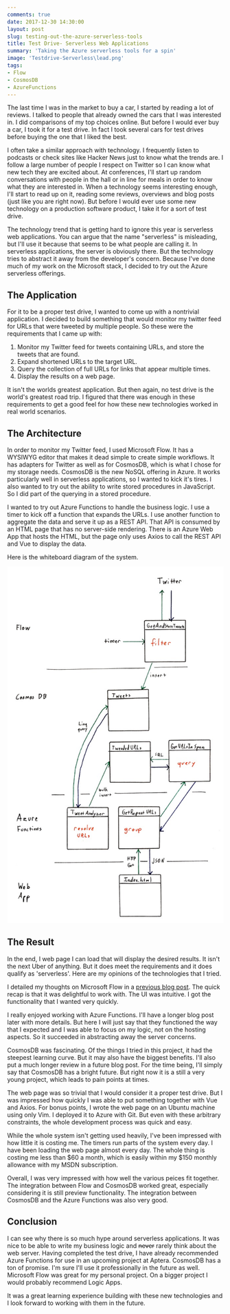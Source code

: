 ```yaml
---
comments: true
date: 2017-12-30 14:30:00
layout: post
slug: testing-out-the-azure-serverless-tools
title: Test Drive- Serverless Web Applications
summary: 'Taking the Azure serverless tools for a spin'
image: 'Testdrive-Serverless\lead.png'
tags:
- Flow
- CosmosDB
- AzureFunctions
---
```


The last time I was in the market to buy a car, I started by reading a lot of reviews. I talked to people that already owned the cars that I was interested in. I did comparisons of my top choices online. But before I would ever buy a car, I took it for a test drive. In fact I took several cars for test drives before buying the one that I liked the best.
 
I often take a similar approach with technology. I frequently listen to podcasts or check sites like Hacker News just to know what the trends are. I follow a large number of people I respect on Twitter so I can know what new tech they are excited about. At conferences, I'll start up random conversations with people in the hall or in line for meals in order to know what they are interested in. When a technology seems interesting enough, I'll start to read up on it, reading some reviews, overviews and blog posts (just like you are right now). But before I would ever use some new technology on a production software product, I take it for a sort of test drive.

The technology trend that is getting hard to ignore this year is serverless web applications. You can argue that the name "serverless" is misleading, but I'll use it because that seems to be what people are calling it. In serverless applications, the server is obviously there. But the technology tries to abstract it away from the developer's concern. Because I've done much of my work on the Microsoft stack, I decided to try out the Azure serverless offerings. 

## The Application ##

For it to be a proper test drive, I wanted to come up with a nontrivial application. I decided to build something that would monitor my twitter feed for URLs that were tweeted by multiple people. So these were the requirements that I came up with:
1. Monitor my Twitter feed for tweets containing URLs, and store the tweets that are found.
2. Expand shortened URLs to the target URL.
3. Query the collection of full URLs for links that appear multiple times.
4. Display the results on a web page.

It isn't the worlds greatest application. But then again, no test drive is the world's greatest road trip. I figured that there was enough in these requirements to get a good feel for how these new technologies worked in real world scenarios.

## The Architecture ##

In order to monitor my Twitter feed, I used Microsoft Flow. It has a WYSIWYG editor that makes it dead simple to create simple workflows. It has adapters for Twitter as well as for CosmosDB, which is what I chose for my storage needs. CosmosDB is the new NoSQL offering in Azure. It works particularly well in serverless applications, so I wanted to kick it's tires. I also wanted to try out the ability to write stored procedures in JavaScript. So I did part of the querying in a stored procedure.

I wanted to try out Azure Functions to handle the business logic. I use a timer to kick off a function that expands the URLs. I use another function to aggregate the data and serve it up as a REST API. That API is consumed by an HTML page that has no server-side rendering. There is an Azure Web App that hosts the HTML, but the page only uses Axios to call the REST API and Vue to display the data.

Here is the whiteboard diagram of the system.

[![](/img/posts/Testdrive-Serverless/Architecture.jpg)](/img/posts/Testdrive-Serverless/Architecture.jpg)

## The Result ##

In the end, I web page I can load that will display the desired results. It isn't the next Uber of anything. But it does meet the requirements and it does qualify as 'serverless'. Here are my opinions of the technologies that I tried.

I detailed my thoughts on Microsoft Flow in a [previous blog post](http://humbletoolsmith.com/2017/10/24/cosmosdb-and-flow/). The quick recap is that it was delightful to work with. The UI was intuitive. I got the functionality that I wanted very quickly. 

I really enjoyed working with Azure Functions. I'll have a longer blog post later with more details. But here I will just say that they functioned the way that I expected and I was able to focus on my logic, not on the hosting aspects. So it succeeded in abstracting away the server concerns.

CosmosDB was fascinating. Of the things I tried in this project, it had the steepest learning curve. But it may also have the biggest benefits. I'll also put a much longer review in a future blog post. For the time being, I'll simply say that CosmosDB has a bright future. But right now it is a still a very young project, which leads to pain points at times.

The web page was so trivial that I would consider it a proper test drive. But I was impressed how quickly I was able to put something together with Vue and Axios. For bonus points, I wrote the web page on an Ubuntu machine using only Vim. I deployed it to Azure with Git. But even with these arbitrary constraints, the whole development process was quick and easy.

While the whole system isn't getting used heavily, I've been impressed with how little it is costing me. The timers run parts of the system every day. I have been loading the web page almost every day. The whole thing is costing me less than $60 a month, which is easily within my $150 monthly allowance with my MSDN subscription. 

Overall, I was very impressed with how well the various peices fit together. The integration between Flow and CosmosDB worked great, especially considering it is still preview functionality. The integration between CosmosDB and the Azure Functions was also very good.

## Conclusion ##

I can see why there is so much hype around serverless applications. It was nice to be able to write my business logic and ~~never~~ rarely think about the web server. Having completed the test drive, I have already recommended Azure Functions for use in an upcoming project at Aptera. CosmosDB has a ton of promise. I'm sure I'll use it professionally in the future as well. Microsoft Flow was great for my personal project. On a bigger project I would probably recommend Logic Apps. 

It was a great learning experience building with these new technologies and I look forward to working with them in the future.

